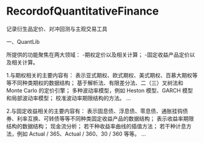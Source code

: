 # RecordofQuantitativeFinance
记录衍生品定价、对冲回测与主观交易工具

一、QuantLib 

所提供的功能聚焦在两大领域：
-期权定价以及相关计算；
-固定收益产品定价以及相关计算。

1.与期权相关的主要内容有：
表示亚式期权、欧式期权、美式期权、百慕大期权等等不同种类期权的数据结构；
基于解析法、有限差分法、二（三）叉树法和 Monte Carlo 的定价引擎；
多种波动率模型，例如 Heston 模型、GARCH 模型和局部波动率模型；
校准波动率期限结构的方法。
...

2.与固定收益相关的主要内容有：
表示固息债、浮息债、零息债、通胀挂钩债券、利率互换、可转债等等不同种类固定收益产品的数据结构；
表示收益率期限结构的数据结构；
现金流分析；
若干种收益率曲线的插值方法；
若干种计息方法，例如 Actual / 365、Actual / 360、30 / 360 等等。
...

